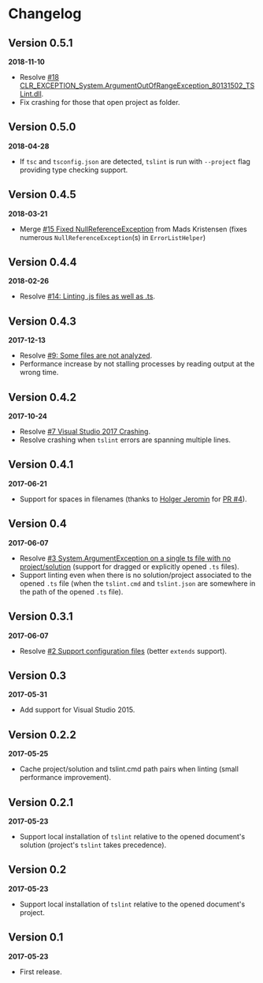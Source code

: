 # Changelog

## Version 0.5.1

**2018-11-10**

- Resolve [#18 CLR_EXCEPTION_System.ArgumentOutOfRangeException_80131502_TSLint.dll](https://github.com/vladeck/TSLint/issues/18).
- Fix crashing for those that open project as folder.

## Version 0.5.0

**2018-04-28**

- If `tsc` and `tsconfig.json` are detected, `tslint` is run with `--project` flag providing type checking support.

## Version 0.4.5

**2018-03-21**

- Merge [#15 Fixed NullReferenceException](https://github.com/vladeck/TSLint/pull/15) from Mads Kristensen (fixes numerous `NullReferenceException`(s) in `ErrorListHelper`)

## Version 0.4.4

**2018-02-26**

- Resolve [#14: Linting .js files as well as .ts](https://github.com/vladeck/TSLint/issues/14).

## Version 0.4.3

**2017-12-13**

- Resolve [#9: Some files are not analyzed](https://github.com/vladeck/TSLint/issues/9).
- Performance increase by not stalling processes by reading output at the wrong time.

## Version 0.4.2

**2017-10-24**

- Resolve [#7 Visual Studio 2017 Crashing](https://github.com/vladeck/TSLint/issues/7).
- Resolve crashing when `tslint` errors are spanning multiple lines.

## Version 0.4.1

**2017-06-21**

- Support for spaces in filenames (thanks to [Holger Jeromin](https://github.com/HolgerJeromin) for [PR #4](https://github.com/vladeck/TSLint/pull/4)).

## Version 0.4

**2017-06-07**

- Resolve [#3 System.ArgumentException on a single ts file with no project/solution](https://github.com/vladeck/TSLint/issues/3)
(support for dragged or explicitly opened `.ts` files).
- Support linting even when there is no solution/project associated to the opened `.ts` file
(when the `tslint.cmd` and `tslint.json` are somewhere in the path of the opened `.ts` file).

## Version 0.3.1

**2017-06-07**

- Resolve [#2 Support configuration files](https://github.com/vladeck/TSLint/issues/2) (better `extends` support).

## Version 0.3

**2017-05-31**

- Add support for Visual Studio 2015.

## Version 0.2.2

**2017-05-25**

- Cache project/solution and tslint.cmd path pairs when linting (small performance improvement).

## Version 0.2.1

**2017-05-23**

- Support local installation of `tslint` relative to the opened document's solution (project's `tslint` takes precedence).

## Version 0.2

**2017-05-23**

- Support local installation of `tslint` relative to the opened document's project.

## Version 0.1

**2017-05-23**

- First release.
